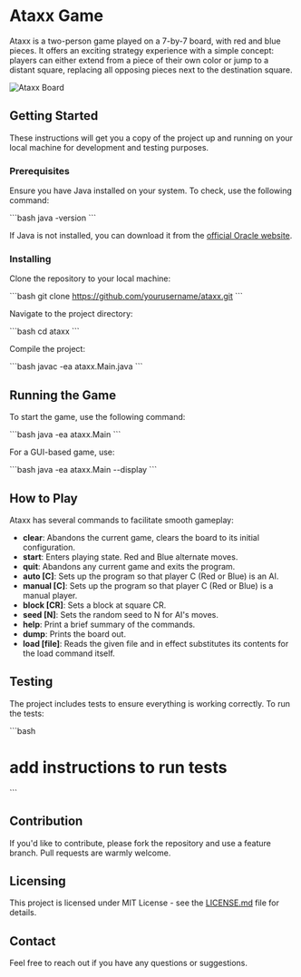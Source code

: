 # Ataxx Game

Ataxx is a two-person game played on a 7-by-7 board, with red and blue pieces. It offers an exciting strategy experience with a simple concept: players can either extend from a piece of their own color or jump to a distant square, replacing all opposing pieces next to the destination square.

![Ataxx Board](./images/ataxx_board.png)

## Getting Started

These instructions will get you a copy of the project up and running on your local machine for development and testing purposes.

### Prerequisites

Ensure you have Java installed on your system. To check, use the following command:

\```bash
java -version
\```

If Java is not installed, you can download it from the [official Oracle website](https://www.oracle.com/java/technologies/javase-jdk11-downloads.html).

### Installing

Clone the repository to your local machine:

\```bash
git clone https://github.com/yourusername/ataxx.git
\```

Navigate to the project directory:

\```bash
cd ataxx
\```

Compile the project:

\```bash
javac -ea ataxx.Main.java
\```

## Running the Game

To start the game, use the following command:

\```bash
java -ea ataxx.Main
\```

For a GUI-based game, use:

\```bash
java -ea ataxx.Main --display
\```

## How to Play

Ataxx has several commands to facilitate smooth gameplay:

- **clear**: Abandons the current game, clears the board to its initial configuration.
- **start**: Enters playing state. Red and Blue alternate moves.
- **quit**: Abandons any current game and exits the program.
- **auto [C]**: Sets up the program so that player C (Red or Blue) is an AI.
- **manual [C]**: Sets up the program so that player C (Red or Blue) is a manual player.
- **block [CR]**: Sets a block at square CR.
- **seed [N]**: Sets the random seed to N for AI's moves.
- **help**: Print a brief summary of the commands.
- **dump**: Prints the board out.
- **load [file]**: Reads the given file and in effect substitutes its contents for the load command itself.

## Testing

The project includes tests to ensure everything is working correctly. To run the tests:

\```bash
# add instructions to run tests
\```

## Contribution

If you'd like to contribute, please fork the repository and use a feature branch. Pull requests are warmly welcome.

## Licensing

This project is licensed under MIT License - see the [LICENSE.md](LICENSE.md) file for details.

## Contact

Feel free to reach out if you have any questions or suggestions.

